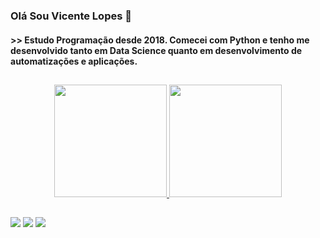 ### Olá Sou Vicente Lopes 👋
#### >> Estudo Programação desde 2018. Comecei com Python e tenho me desenvolvido tanto em Data Science quanto em desenvolvimento de automatizações e aplicações. 

##
<div align="center">
  <a href="https://github.com/vicentelc1515">
  <img height="180em" src="https://github-readme-stats.vercel.app/api?username=vicentelc1515&show_icons=true&theme=dracula&include_all_commits=true&count_private=true"/>
  <img height="180em" src="https://github-readme-stats.vercel.app/api/top-langs/?username=vicentelc1515&layout=compact&langs_count=7&theme=dracula"/>
</div>
  
##
  
<div>
  <a href="https://www.linkedin.com/in/vicentelc/" target="_blank"><img src="https://img.shields.io/badge/LinkedIn-0077B5?style=for-the-badge&logo=linkedin&logoColor=white" target="_blank"></a>
 <a href="https://www.instagram.com/lopesvicent/" target="_blank"><img src="https://img.shields.io/badge/Instagram-E4405F?style=for-the-badge&logo=instagram&logoColor=white" target="_blank"></a>
  <a href="https://t.me/vicentelcarvalho" target="_blank"><img src="https://img.shields.io/badge/Telegram-2CA5E0?style=for-the-badge&logo=telegram&logoColor=white" target="_blank"></a>

 
</div>
